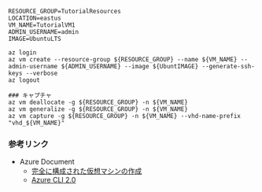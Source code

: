 
```
RESOURCE_GROUP=TutorialResources
LOCATION=eastus
VM_NAME=TutorialVM1
ADMIN_USERNAME=admin
IMAGE=UbuntuLTS

az login
az vm create --resource-group ${RESOURCE_GROUP} --name ${VM_NAME} --admin-username ${ADMIN_USERNAME} --image ${UbuntIMAGE} --generate-ssh-keys --verbose
az logout

### キャプチャ
az vm deallocate -g ${RESOURCE_GROUP} -n ${VM_NAME}
az vm generalize -g ${RESOURCE_GROUP} -n ${VM_NAME}
az vm capture -g ${RESOURCE_GROUP} -n ${VM_NAME} --vhd-name-prefix "vhd_${VM_NAME}"
```

### 参考リンク

* Azure Document
  * [完全に構成された仮想マシンの作成](https://docs.microsoft.com/ja-jp/azure/virtual-machines/scripts/virtual-machines-linux-cli-sample-create-vm)
  * [Azure CLI 2.0](https://docs.microsoft.com/en-us/cli/azure/overview?view=azure-cli-latest)
